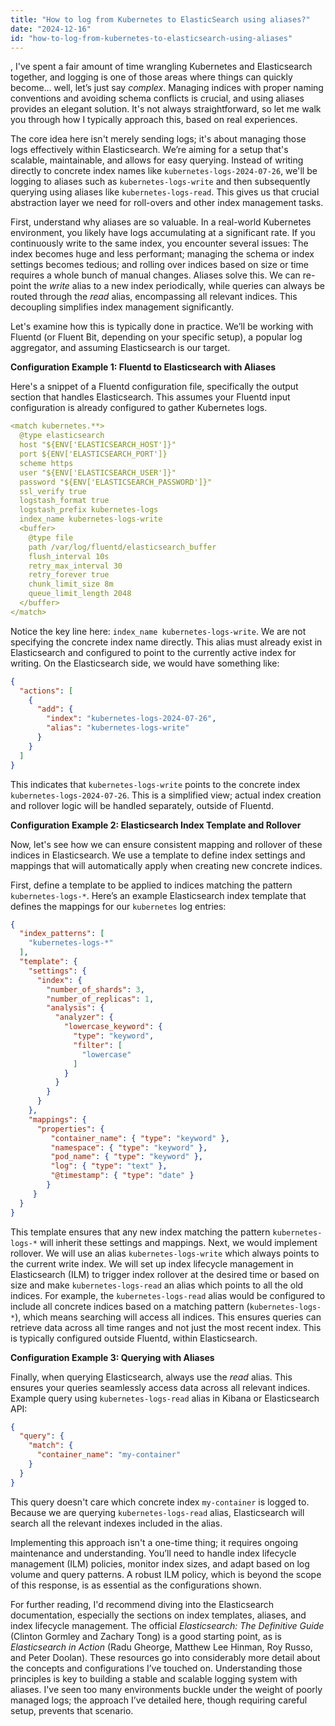 ```yaml
---
title: "How to log from Kubernetes to ElasticSearch using aliases?"
date: "2024-12-16"
id: "how-to-log-from-kubernetes-to-elasticsearch-using-aliases"
---
```


,  I've spent a fair amount of time wrangling Kubernetes and Elasticsearch together, and logging is one of those areas where things can quickly become… well, let’s just say *complex*. Managing indices with proper naming conventions and avoiding schema conflicts is crucial, and using aliases provides an elegant solution. It's not always straightforward, so let me walk you through how I typically approach this, based on real experiences.

The core idea here isn't merely sending logs; it's about managing those logs effectively within Elasticsearch. We’re aiming for a setup that's scalable, maintainable, and allows for easy querying. Instead of writing directly to concrete index names like `kubernetes-logs-2024-07-26`, we'll be logging to aliases such as `kubernetes-logs-write` and then subsequently querying using aliases like `kubernetes-logs-read`. This gives us that crucial abstraction layer we need for roll-overs and other index management tasks.

First, understand why aliases are so valuable. In a real-world Kubernetes environment, you likely have logs accumulating at a significant rate. If you continuously write to the same index, you encounter several issues: The index becomes huge and less performant; managing the schema or index settings becomes tedious; and rolling over indices based on size or time requires a whole bunch of manual changes. Aliases solve this. We can re-point the *write* alias to a new index periodically, while queries can always be routed through the *read* alias, encompassing all relevant indices. This decoupling simplifies index management significantly.

Let's examine how this is typically done in practice. We’ll be working with Fluentd (or Fluent Bit, depending on your specific setup), a popular log aggregator, and assuming Elasticsearch is our target.

**Configuration Example 1: Fluentd to Elasticsearch with Aliases**

Here's a snippet of a Fluentd configuration file, specifically the output section that handles Elasticsearch. This assumes your Fluentd input configuration is already configured to gather Kubernetes logs.

```yaml
<match kubernetes.**>
  @type elasticsearch
  host "${ENV['ELASTICSEARCH_HOST']}"
  port ${ENV['ELASTICSEARCH_PORT']}
  scheme https
  user "${ENV['ELASTICSEARCH_USER']}"
  password "${ENV['ELASTICSEARCH_PASSWORD']}"
  ssl_verify true
  logstash_format true
  logstash_prefix kubernetes-logs
  index_name kubernetes-logs-write
  <buffer>
    @type file
    path /var/log/fluentd/elasticsearch_buffer
    flush_interval 10s
    retry_max_interval 30
    retry_forever true
    chunk_limit_size 8m
    queue_limit_length 2048
  </buffer>
</match>
```

Notice the key line here: `index_name kubernetes-logs-write`. We are not specifying the concrete index name directly. This alias must already exist in Elasticsearch and configured to point to the currently active index for writing. On the Elasticsearch side, we would have something like:

```json
{
  "actions": [
    {
      "add": {
        "index": "kubernetes-logs-2024-07-26",
        "alias": "kubernetes-logs-write"
      }
    }
  ]
}

```
This indicates that `kubernetes-logs-write` points to the concrete index `kubernetes-logs-2024-07-26`. This is a simplified view; actual index creation and rollover logic will be handled separately, outside of Fluentd.

**Configuration Example 2: Elasticsearch Index Template and Rollover**

Now, let's see how we can ensure consistent mapping and rollover of these indices in Elasticsearch. We use a template to define index settings and mappings that will automatically apply when creating new concrete indices.

First, define a template to be applied to indices matching the pattern `kubernetes-logs-*`. Here’s an example Elasticsearch index template that defines the mappings for our `kubernetes` log entries:

```json
{
  "index_patterns": [
    "kubernetes-logs-*"
  ],
  "template": {
    "settings": {
      "index": {
        "number_of_shards": 3,
        "number_of_replicas": 1,
        "analysis": {
          "analyzer": {
            "lowercase_keyword": {
              "type": "keyword",
              "filter": [
                "lowercase"
              ]
            }
          }
        }
      }
    },
    "mappings": {
      "properties": {
         "container_name": { "type": "keyword" },
         "namespace": { "type": "keyword" },
         "pod_name": { "type": "keyword" },
         "log": { "type": "text" },
         "@timestamp": { "type": "date" }
        }
     }
  }
}
```

This template ensures that any new index matching the pattern `kubernetes-logs-*` will inherit these settings and mappings. Next, we would implement rollover. We will use an alias `kubernetes-logs-write` which always points to the current write index. We will set up index lifecycle management in Elasticsearch (ILM) to trigger index rollover at the desired time or based on size and make `kubernetes-logs-read` an alias which points to all the old indices. For example, the `kubernetes-logs-read` alias would be configured to include all concrete indices based on a matching pattern (`kubernetes-logs-*`), which means searching will access all indices. This ensures queries can retrieve data across all time ranges and not just the most recent index. This is typically configured outside Fluentd, within Elasticsearch.

**Configuration Example 3: Querying with Aliases**

Finally, when querying Elasticsearch, always use the *read* alias. This ensures your queries seamlessly access data across all relevant indices. Example query using `kubernetes-logs-read` alias in Kibana or Elasticsearch API:

```json
{
  "query": {
    "match": {
      "container_name": "my-container"
    }
  }
}

```

This query doesn't care which concrete index `my-container` is logged to. Because we are querying `kubernetes-logs-read` alias, Elasticsearch will search all the relevant indexes included in the alias.

Implementing this approach isn't a one-time thing; it requires ongoing maintenance and understanding. You’ll need to handle index lifecycle management (ILM) policies, monitor index sizes, and adapt based on log volume and query patterns. A robust ILM policy, which is beyond the scope of this response, is as essential as the configurations shown.

For further reading, I'd recommend diving into the Elasticsearch documentation, especially the sections on index templates, aliases, and index lifecycle management. The official *Elasticsearch: The Definitive Guide* (Clinton Gormley and Zachary Tong) is a good starting point, as is *Elasticsearch in Action* (Radu Gheorge, Matthew Lee Hinman, Roy Russo, and Peter Doolan). These resources go into considerably more detail about the concepts and configurations I’ve touched on. Understanding those principles is key to building a stable and scalable logging system with aliases. I've seen too many environments buckle under the weight of poorly managed logs; the approach I’ve detailed here, though requiring careful setup, prevents that scenario.
